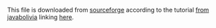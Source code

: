 This file is downloaded from [sourceforge](http://sourceforge.net/projects/php-java-bridge/files/Binary%20package/php-java-bridge_6.2.1/JavaBridgeTemplate621.war/download) according to the tutorial [from javabolivia](http://renidev.javabolivia.com/2009/03/26/como-instalar-phpjavabride-hola-mundo-php-java-bridge/) linking [here](http://php-java-bridge.sourceforge.net/pjb/download.php).
